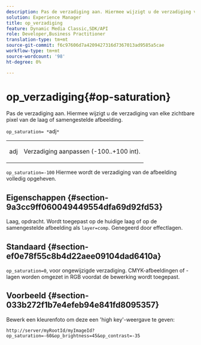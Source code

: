 ```yaml
---
description: Pas de verzadiging aan. Hiermee wijzigt u de verzadiging van elke zichtbare pixel van de laag of samengestelde afbeelding.
solution: Experience Manager
title: op_verzadiging
feature: Dynamic Media Classic,SDK/API
role: Developer,Business Practitioner
translation-type: tm+mt
source-git-commit: f6c97606d7a4209427316d7367013ad9585a5cae
workflow-type: tm+mt
source-wordcount: '98'
ht-degree: 0%

---
```



# op_verzadiging{#op-saturation}

Pas de verzadiging aan. Hiermee wijzigt u de verzadiging van elke zichtbare pixel van de laag of samengestelde afbeelding.

`op_saturation= *`adj`*`

<table id="simpletable_5F118A28FE674B06A16F6F19C56B4594"> 
 <tr class="strow"> 
  <td class="stentry"> <p><span class="varname"> adj</span> </p> </td> 
  <td class="stentry"> <p>Verzadiging aanpassen (-100..+100 int). </p></td> 
 </tr> 
</table>

`op_saturation=-100` Hiermee wordt de verzadiging van de afbeelding volledig opgeheven.

## Eigenschappen {#section-9a3cc9ff060049449554dfa69d92fd53}

Laag, opdracht. Wordt toegepast op de huidige laag of op de samengestelde afbeelding als `layer=comp`. Genegeerd door effectlagen.

## Standaard {#section-ef0e78f55c8b4d22aee09104dad6410a}

`op_saturation=0`, voor ongewijzigde verzadiging. CMYK-afbeeldingen of -lagen worden omgezet in RGB voordat de bewerking wordt toegepast.

## Voorbeeld {#section-033b272f1b7e4efeb94e841fd8095357}

Bewerk een kleurenfoto om deze een &#39;high key&#39;-weergave te geven:

`http://server/myRootId/myImageId?op_saturation=-60&op_brightness=45&op_contrast=-35`
